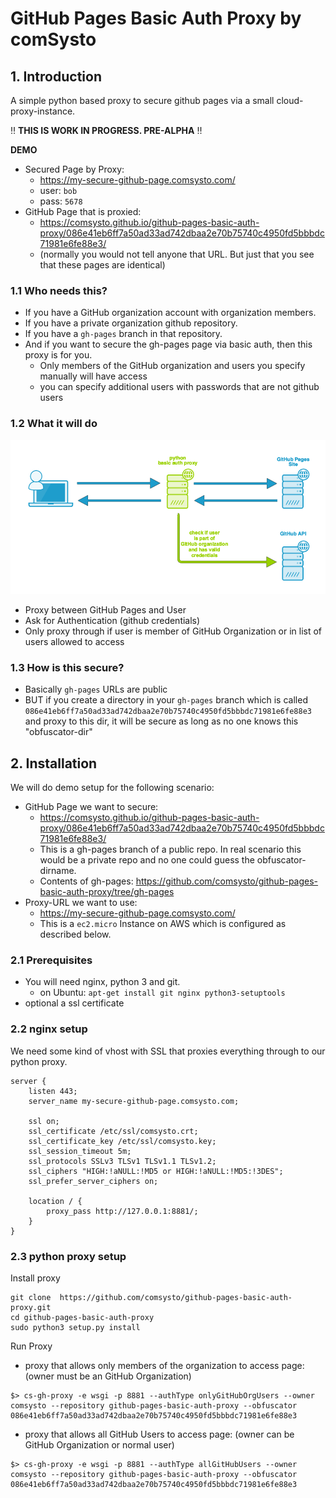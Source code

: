 # GitHub Pages Basic Auth Proxy by comSysto

## 1. Introduction

A simple python based proxy to secure github pages via a small cloud-proxy-instance.

:bangbang: **THIS IS WORK IN PROGRESS. PRE-ALPHA** :bangbang: 
 
**DEMO**

  * Secured Page by Proxy:
    * https://my-secure-github-page.comsysto.com/
    * user: `bob`
    * pass: `5678`
  * GitHub Page that is proxied:
    * https://comsysto.github.io/github-pages-basic-auth-proxy/086e41eb6ff7a50ad33ad742dbaa2e70b75740c4950fd5bbbdc71981e6fe88e3/
    * (normally you would not tell anyone that URL. But just that you see that these pages are identical)
 
### 1.1 Who needs this?

  * If you have a GitHub organization account with organization members.
  * If you have a private organization github repository.
  * If you have a `gh-pages` branch in that repository.
  * And if you want to secure the gh-pages page via basic auth, then this proxy is for you.
    * Only members of the GitHub organization and users you specify manually will have access
    * you can specify additional users with passwords that are not github users
  
### 1.2 What it will do

![](./doc/basic-proxy.png)

  * Proxy between GitHub Pages and User
  * Ask for Authentication (github credentials)
  * Only proxy through if user is member of GitHub Organization or in list of users allowed to access
  
### 1.3 How is this secure?
 
  * Basically `gh-pages` URLs are public
  * BUT if you create a directory in your `gh-pages` branch which is called `086e41eb6ff7a50ad33ad742dbaa2e70b75740c4950fd5bbbdc71981e6fe88e3` and proxy to this dir, it will be secure as long as no one knows this "obfuscator-dir"

## 2. Installation

We will do demo setup for the following scenario:
  
  * GitHub Page we want to secure: 
    * https://comsysto.github.io/github-pages-basic-auth-proxy/086e41eb6ff7a50ad33ad742dbaa2e70b75740c4950fd5bbbdc71981e6fe88e3/
    * This is a gh-pages branch of a public repo. In real scenario this would be a private repo and no one could guess the obfuscator-dirname.
    * Contents of gh-pages: https://github.com/comsysto/github-pages-basic-auth-proxy/tree/gh-pages  
  * Proxy-URL we want to use: 
    * https://my-secure-github-page.comsysto.com/
    * This is a `ec2.micro` Instance on AWS which is configured as described below.
    
### 2.1 Prerequisites

  * You will need nginx, python 3 and git.
    * on Ubuntu: `apt-get install git nginx python3-setuptools`
  * optional a ssl certificate  

### 2.2 nginx setup

We need some kind of vhost with SSL that proxies everything through to our python proxy.

```
server {
    listen 443;
    server_name my-secure-github-page.comsysto.com;

    ssl on;
    ssl_certificate /etc/ssl/comsysto.crt;
    ssl_certificate_key /etc/ssl/comsysto.key;
    ssl_session_timeout 5m;
    ssl_protocols SSLv3 TLSv1 TLSv1.1 TLSv1.2;
    ssl_ciphers "HIGH:!aNULL:!MD5 or HIGH:!aNULL:!MD5:!3DES";
    ssl_prefer_server_ciphers on;
    
    location / {
        proxy_pass http://127.0.0.1:8881/;
    }
}
```

### 2.3 python proxy setup

Install proxy
```
git clone  https://github.com/comsysto/github-pages-basic-auth-proxy.git
cd github-pages-basic-auth-proxy
sudo python3 setup.py install
```

Run Proxy

  * proxy that allows only members of the organization to access page: (owner must be an GitHub Organization)

```
$> cs-gh-proxy -e wsgi -p 8881 --authType onlyGitHubOrgUsers --owner comsysto --repository github-pages-basic-auth-proxy --obfuscator 086e41eb6ff7a50ad33ad742dbaa2e70b75740c4950fd5bbbdc71981e6fe88e3
```

  * proxy that allows all GitHub Users to access page: (owner can be GitHub Organization or normal user)

```
$> cs-gh-proxy -e wsgi -p 8881 --authType allGitHubUsers --owner comsysto --repository github-pages-basic-auth-proxy --obfuscator 086e41eb6ff7a50ad33ad742dbaa2e70b75740c4950fd5bbbdc71981e6fe88e3
```
